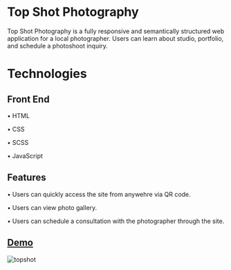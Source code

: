 # Top Shot Photography


Top Shot Photography is a fully responsive and semantically structured web application for a local photographer. Users can learn about studio, portfolio, and schedule a photoshoot inquiry.

# Technologies

## Front End

• HTML

• CSS

• SCSS

• JavaScript


## Features


• Users can quickly access the site from anywehre via QR code.

• Users can view photo gallery.

• Users can schedule a consultation with the photographer through the site.

## [Demo](https://topshotphotography.netlify.app/)
 

![topshot](https://user-images.githubusercontent.com/100317017/209905759-bf834504-9ce1-44ee-a8f2-5bbadf29cabe.gif)

